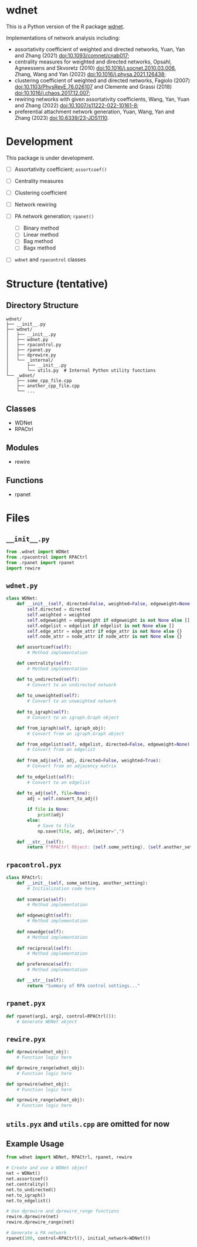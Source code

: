 # wdnet

This is a Python version of the R package
[wdnet](https://cran.r-project.org/web/packages/wdnet/index.html).


Implementations of network analysis including:
+ assortativity coefficient of weighted and directed networks, Yuan,
  Yan and Zhang (2021) <doi:10.1093/comnet/cnab017>;
+ centrality measures for weighted and directed networks, Opsahl,
  Agneessens and Skvoretz (2010) <doi:10.1016/j.socnet.2010.03.006>,
  Zhang, Wang and Yan (2022) <doi:10.1016/j.physa.2021.126438>;
+ clustering coefficient of weighted and directed networks, Fagiolo
  (2007) <doi:10.1103/PhysRevE.76.026107> and Clemente and Grassi
  (2018) <doi:10.1016/j.chaos.2017.12.007>;
+ rewiring networks with given assortativity coefficients, Wang, Yan,
  Yuan and Zhang (2022) <doi:10.1007/s11222-022-10161-8>;
+ preferential attachment network generation, Yuan, Wang, Yan and
  Zhang (2023) <doi:10.6339/23-JDS1110>.


# Development

This package is under development.

- [ ] Assortativity coefficient; `assortcoef()`
- [ ] Centrality measures
- [ ] Clustering coefficient
- [ ] Network rewiring
- [ ] PA network generation; `rpanet()`
  - [ ] Binary method
  - [ ] Linear method
  - [ ] Bag method
  - [ ] Bagx method
- [ ] `wdnet` and `rpacontrol` classes


# Structure (tentative)

## Directory Structure

```
wdnet/
├── __init__.py
├── wdnet/
│   ├── __init__.py
│   ├── wdnet.py
│   ├── rpacontrol.py
│   ├── rpanet.py
│   ├── dprewire.py
│   └── _internal/
│       ├── __init__.py
│       └── utils.py  # Internal Python utility functions
└── _wdnet/
    ├── some_cpp_file.cpp
    ├── another_cpp_file.cpp
    └── ...

```

## Classes

+ WDNet
+ RPACtrl

## Modules

+ rewire

## Functions

+ rpanet



# Files

## `__init__.py`

```python
from .wdnet import WDNet
from .rpacontrol import RPACtrl
from .rpanet import rpanet
import rewire
```

## `wdnet.py`

```python
class WDNet:
    def __init__(self, directed=False, weighted=False, edgeweight=None, edgelist=None, edge_attr=None, node_attr=None):
        self.directed = directed
        self.weighted = weighted
        self.edgeweight = edgeweight if edgeweight is not None else []
        self.edgelist = edgelist if edgelist is not None else []
        self.edge_attr = edge_attr if edge_attr is not None else {}
        self.node_attr = node_attr if node_attr is not None else {}

    def assortcoef(self):
        # Method implementation

    def centrality(self):
        # Method implementation

    def to_undirected(self):
        # Convert to an undirected network
    
    def to_unweighted(self):
        # Convert to an unweighted network
    
    def to_igraph(self):
        # Convert to an igraph.Graph object

    def from_igraph(self, igraph_obj):
        # Convert from an igraph.Graph object

    def from_edgelist(self, edgelist, directed=False, edgeweight=None):
        # Convert from an edgelist
    
    def from_adj(self, adj, directed=False, weighted=True):
        # Convert from an adjacency matrix
      
    def to_edgelist(self):
        # Convert to an edgelist
    
    def to_adj(self, file=None):
        adj = self.convert_to_adj()

        if file is None:
            print(adj)
        else:
            # Save to file
            np.save(file, adj, delimiter=",")

    def __str__(self):
        return f"RPACtrl Object: {self.some_setting}, {self.another_setting}"
```

## `rpacontrol.pyx`

```python
class RPACtrl:
    def __init__(self, some_setting, another_setting):
        # Initialization code here
    
    def scenario(self):
        # Method implementation

    def edgeweight(self):
        # Method implementation
    
    def newedge(self):
        # Method implementation
    
    def reciprocal(self):
        # Method implementation

    def preference(self):
        # Method implementation

    def __str__(self):
        return "Summary of RPA control settings..."
```

## `rpanet.pyx`

```python
def rpanet(arg1, arg2, control=RPACtrl()):
    # Generate WDNet object
```

## `rewire.pyx`

```python
def dprewire(wdnet_obj):
    # Function logic here

def dprewire_range(wdnet_obj):
    # Function logic here

def sprewire(wdnet_obj):
    # Function logic here

def sprewire_range(wdnet_obj):
    # Function logic here
```

## `utils.pyx` and `utils.cpp` are omitted for now

## Example Usage

```python
from wdnet import WDNet, RPACtrl, rpanet, rewire

# Create and use a WDNet object
net = WDNet()
net.assortcoef()
net.centrality()
net.to_undirected()
net.to_igraph()
net.to_edgelist()

# Use dprewire and dprewire_range functions
rewire.dprewire(net)
rewire.dprewire_range(net)

# Generate a PA network
rpanet(100, control=RPACtrl(), initial_network=WDNet())
```